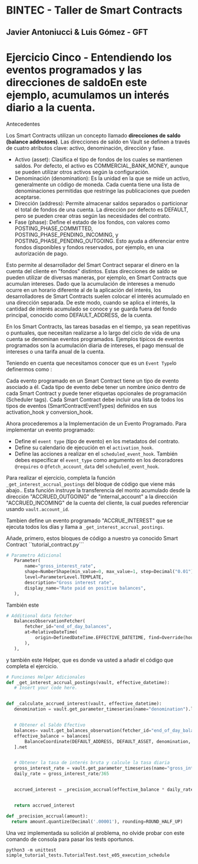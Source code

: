 # BINTEC - Taller de Smart Contracts
Javier Antoniucci & Luis Gómez - GFT
---

# Ejercicio Cinco - Entendiendo los eventos programados y las direcciones de saldoEn este ejemplo, acumulamos un interés diario a la cuenta.

Antecedentes

Los Smart Contracts utilizan un concepto llamado **direcciones de saldo (balance addresses)**. Las direcciones de saldo en Vault se definen a través de cuatro atributos clave: activo, denominación, dirección y fase.

- Activo (asset): Clasifica el tipo de fondos de los cuales se mantienen saldos. Por defecto, el activo es COMMERCIAL_BANK_MONEY, aunque se pueden utilizar otros activos según la configuración.
- Denominación (denomination): Es la unidad en la que se mide un activo, generalmente un código de moneda. Cada cuenta tiene una lista de denominaciones permitidas que restringe las publicaciones que pueden aceptarse.
- Dirección (address): Permite almacenar saldos separados o particionar el total de fondos de una cuenta. La dirección por defecto es DEFAULT, pero se pueden crear otras según las necesidades del contrato.
- Fase (phase): Define el estado de los fondos, con valores como POSTING_PHASE_COMMITTED, POSTING_PHASE_PENDING_INCOMING, y POSTING_PHASE_PENDING_OUTGOING. Esto ayuda a diferenciar entre fondos disponibles y fondos reservados, por ejemplo, en una autorización de pago.

Esto permite al desarrollador del Smart Contract separar el dinero en la cuenta del cliente en "fondos" distintos. Estas direcciones de saldo se pueden utilizar de diversas maneras, por ejemplo, en Smart Contracts que acumulan intereses. Dado que la acumulación de intereses a menudo ocurre en un horario diferente al de la aplicación del interés, los desarrolladores de Smart Contracts suelen colocar el interés acumulado en una dirección separada. De este modo, cuando se aplica el interés, la cantidad de interés acumulado se conoce y se guarda fuera del fondo principal, conocido como DEFAULT_ADDRESS, de la cuenta.

En los Smart Contracts, las tareas basadas en el tiempo, ya sean repetitivas o puntuales, que necesitan realizarse a lo largo del ciclo de vida de una cuenta se denominan eventos programados. Ejemplos típicos de eventos programados son la acumulación diaria de intereses, el pago mensual de intereses o una tarifa anual de la cuenta.

Teniendo en cuenta que necesitamos conocer que es un ``Event Type``lo definermos como :

Cada evento programado en un Smart Contract tiene un tipo de evento asociado a él. Cada tipo de evento debe tener un nombre único dentro de cada Smart Contract y puede tener etiquetas opcionales de programación (Scheduler tags). Cada Smart Contract debe incluir una lista de todos los tipos de eventos (SmartContractEventTypes) definidos en sus activation_hook y conversion_hook.

Ahora procederemos a la Implementación de un Evento Programado. Para implementar un evento programado:

- Define el ``event type`` (tipo de evento) en los metadatos del contrato.
- Define su calendario de ejecución en el ``activation_hook``.
- Define las acciones a realizar en el ``scheduled_event_hook``. También debes especificar el ``event_type`` como argumento en los decoradores ``@requires`` o ``@fetch_account_data`` del ``scheduled_event_hook``.

Para realizar el ejercicio, completa la función ``_get_interest_accrual_postings`` del bloque de código que viene más abajo.. Esta función instruye la transferencia del monto acumulado desde la dirección "ACCRUED_OUTGOING" de "internal_account" a la dirección "ACCRUED_INCOMING" de la cuenta del cliente, la cual puedes referenciar usando ``vault.account_id``.

Tambien define un evento programado "ACCRUE_INTEREST" que se ejecuta todos los días y llama a ``_get_interest_accrual_postings``.

Añade, primero, estos bloques de código a nuestro ya conocido Smart Contract ``tutorial_contract.py```

```python
# Parametro Adicional
   Parameter(
       name="gross_interest_rate",
       shape=NumberShape(min_value=0, max_value=1, step=Decimal("0.01")),
       level=ParameterLevel.TEMPLATE,
       description="Gross interest rate",
       display_name="Rate paid on positive balances",
   ),
```

También este 

```python 
# Additional data fetcher
   BalancesObservationFetcher(
       fetcher_id="end_of_day_balances",
       at=RelativeDateTime(
           origin=DefinedDateTime.EFFECTIVE_DATETIME, find=Override(hour=0, minute=0, second=0),
       ),
   ),
```

y también este Helper, que es donde va usted a añadir el código que completa el ejercicio.

```python
# Funciones Helper Adicionales
def _get_interest_accrual_postings(vault, effective_datetime):
   # Insert your code here.


def _calculate_accrued_interest(vault, effective_datetime):
   denomination = vault.get_parameter_timeseries(name="denomination").latest()


   # Obtener el Saldo Efectivo
   balances= vault.get_balances_observation(fetcher_id="end_of_day_balances").balances
   effective_balance = balances[
       BalanceCoordinate(DEFAULT_ADDRESS, DEFAULT_ASSET, denomination, Phase.COMMITTED)
   ].net


   # Obtener la tasa de interés bruta y calcule la tasa diaria
   gross_interest_rate = vault.get_parameter_timeseries(name="gross_interest_rate").at(at_datetime=effective_datetime)
   daily_rate = gross_interest_rate/365


   accrued_interest = _precision_accrual(effective_balance * daily_rate)


   return accrued_interest

def _precision_accrual(amount):
  return amount.quantize(Decimal('.00001'), rounding=ROUND_HALF_UP)

```

Una vez implementada su solición al problema, no olvide probar con este comando de consola para pasar los tests oportunos.

```console
python3 -m unittest simple_tutorial_tests.TutorialTest.test_e05_execution_schedule
````



